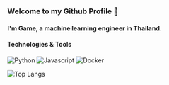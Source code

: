 ### Welcome to my Github Profile  👋

#### I'm Game, a machine learning engineer in Thailand.

#### Technologies & Tools
![Python](https://img.shields.io/badge/Code-Python-blue)
![Javascript](https://img.shields.io/badge/Code-Javascript-blue)
![Docker](https://img.shields.io/badge/Tools-Docker-blue)

![Top Langs](https://github-readme-stats.vercel.app/api/top-langs/?username=anuraghazra&hide_progress=true&theme=radical)
<!--
**ChanchakornP/ChanchakornP** is a ✨ _special_ ✨ repository because its `README.md` (this file) appears on your GitHub profile.

Here are some ideas to get you started:

- 🔭 I’m currently working on ...
- 🌱 I’m currently learning ...
- 👯 I’m looking to collaborate on ...
- 🤔 I’m looking for help with ...
- 💬 Ask me about ...
- 📫 How to reach me: ...
- 😄 Pronouns: ...
- ⚡ Fun fact: ...
-->
